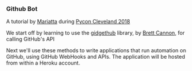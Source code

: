 ### Github Bot

A tutorial by [Mariatta](https://github.com/Mariatta/github-bot-tutorial) during
[Pycon Cleveland 2018](https://www.youtube.com/watch?v=ZwvjtCjimiw&feature=youtu.be)

We start off by learning to use the [gidgethub](https://gidgethub.readthedocs.io/en/latest/index.html#) library, by [Brett Cannon](https://github.com/brettcannon/gidgethub), for calling GitHub's API

Next we'll use these methods to write applications that run automation on
GitHub, using GitHub WebHooks and APIs.
The application will be hosted from within a Heroku account.
